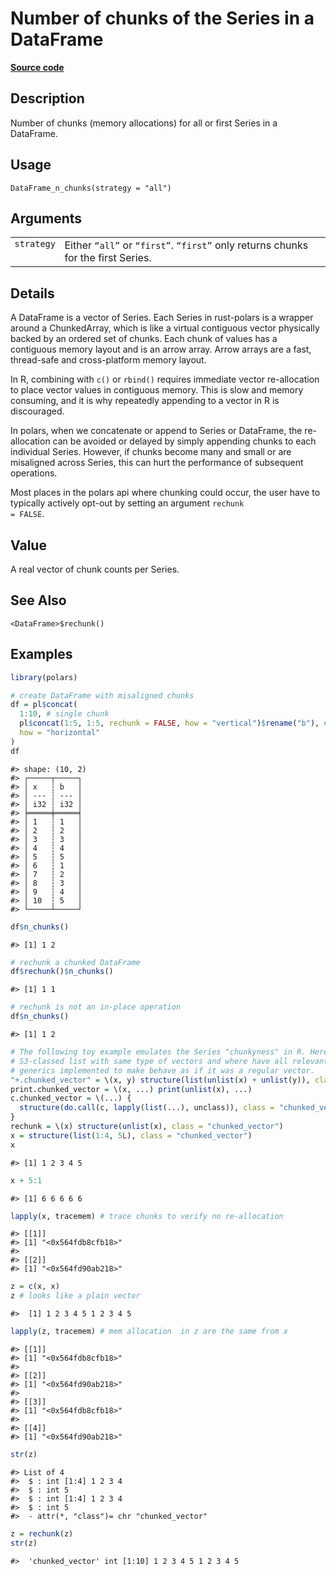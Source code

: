 

# Number of chunks of the Series in a DataFrame

[**Source code**](https://github.com/pola-rs/r-polars/tree/main/R/dataframe__frame.R#L1124)

## Description

Number of chunks (memory allocations) for all or first Series in a
DataFrame.

## Usage

<pre><code class='language-R'>DataFrame_n_chunks(strategy = "all")
</code></pre>

## Arguments

<table>
<tr>
<td style="white-space: nowrap; font-family: monospace; vertical-align: top">
<code id="DataFrame_n_chunks_:_strategy">strategy</code>
</td>
<td>
Either <code>“all”</code> or <code>“first”</code>. <code>“first”</code>
only returns chunks for the first Series.
</td>
</tr>
</table>

## Details

A DataFrame is a vector of Series. Each Series in rust-polars is a
wrapper around a ChunkedArray, which is like a virtual contiguous vector
physically backed by an ordered set of chunks. Each chunk of values has
a contiguous memory layout and is an arrow array. Arrow arrays are a
fast, thread-safe and cross-platform memory layout.

In R, combining with <code>c()</code> or <code>rbind()</code> requires
immediate vector re-allocation to place vector values in contiguous
memory. This is slow and memory consuming, and it is why repeatedly
appending to a vector in R is discouraged.

In polars, when we concatenate or append to Series or DataFrame, the
re-allocation can be avoided or delayed by simply appending chunks to
each individual Series. However, if chunks become many and small or are
misaligned across Series, this can hurt the performance of subsequent
operations.

Most places in the polars api where chunking could occur, the user have
to typically actively opt-out by setting an argument <code>rechunk =
FALSE</code>.

## Value

A real vector of chunk counts per Series.

## See Also

<code>\<DataFrame\>$rechunk()</code>

## Examples

``` r
library(polars)

# create DataFrame with misaligned chunks
df = pl$concat(
  1:10, # single chunk
  pl$concat(1:5, 1:5, rechunk = FALSE, how = "vertical")$rename("b"), # two chunks
  how = "horizontal"
)
df
```

    #> shape: (10, 2)
    #> ┌─────┬─────┐
    #> │ x   ┆ b   │
    #> │ --- ┆ --- │
    #> │ i32 ┆ i32 │
    #> ╞═════╪═════╡
    #> │ 1   ┆ 1   │
    #> │ 2   ┆ 2   │
    #> │ 3   ┆ 3   │
    #> │ 4   ┆ 4   │
    #> │ 5   ┆ 5   │
    #> │ 6   ┆ 1   │
    #> │ 7   ┆ 2   │
    #> │ 8   ┆ 3   │
    #> │ 9   ┆ 4   │
    #> │ 10  ┆ 5   │
    #> └─────┴─────┘

``` r
df$n_chunks()
```

    #> [1] 1 2

``` r
# rechunk a chunked DataFrame
df$rechunk()$n_chunks()
```

    #> [1] 1 1

``` r
# rechunk is not an in-place operation
df$n_chunks()
```

    #> [1] 1 2

``` r
# The following toy example emulates the Series "chunkyness" in R. Here it a
# S3-classed list with same type of vectors and where have all relevant S3
# generics implemented to make behave as if it was a regular vector.
"+.chunked_vector" = \(x, y) structure(list(unlist(x) + unlist(y)), class = "chunked_vector")
print.chunked_vector = \(x, ...) print(unlist(x), ...)
c.chunked_vector = \(...) {
  structure(do.call(c, lapply(list(...), unclass)), class = "chunked_vector")
}
rechunk = \(x) structure(unlist(x), class = "chunked_vector")
x = structure(list(1:4, 5L), class = "chunked_vector")
x
```

    #> [1] 1 2 3 4 5

``` r
x + 5:1
```

    #> [1] 6 6 6 6 6

``` r
lapply(x, tracemem) # trace chunks to verify no re-allocation
```

    #> [[1]]
    #> [1] "<0x564fdb8cfb18>"
    #> 
    #> [[2]]
    #> [1] "<0x564fd90ab218>"

``` r
z = c(x, x)
z # looks like a plain vector
```

    #>  [1] 1 2 3 4 5 1 2 3 4 5

``` r
lapply(z, tracemem) # mem allocation  in z are the same from x
```

    #> [[1]]
    #> [1] "<0x564fdb8cfb18>"
    #> 
    #> [[2]]
    #> [1] "<0x564fd90ab218>"
    #> 
    #> [[3]]
    #> [1] "<0x564fdb8cfb18>"
    #> 
    #> [[4]]
    #> [1] "<0x564fd90ab218>"

``` r
str(z)
```

    #> List of 4
    #>  $ : int [1:4] 1 2 3 4
    #>  $ : int 5
    #>  $ : int [1:4] 1 2 3 4
    #>  $ : int 5
    #>  - attr(*, "class")= chr "chunked_vector"

``` r
z = rechunk(z)
str(z)
```

    #>  'chunked_vector' int [1:10] 1 2 3 4 5 1 2 3 4 5
